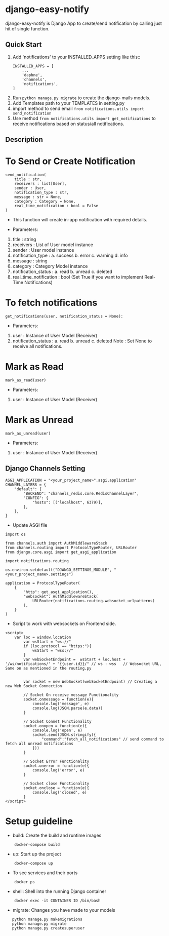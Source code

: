 # django-easy-notify

django-easy-notify is Django App to create/send notification by calling just hit of single function.

Quick Start
-----------
1. Add 'notifications' to your INSTALLED_APPS setting like this::
    ```
    INSTALLED_APPS = [
        ...
        'daphne',
        'channels',
        'notifications',
    ]
    ```
2. Run ``python manage.py migrate`` to create the django-mails models.
3. Add Templates path to your TEMPLATES in setting.py
4. import method to send email ``from notifications.utils import send_notification``
5. Use method ``from notifications.utils import get_notifications`` to receive notifications based on status/all notifications.


Description
-----------
# To Send or Create Notification

```
send_notification(
    title : str,
    receivers : list[User],
    sender : User,
    notification_type : str,
    message : str = None,
    category : Category = None,
    real_time_notification : bool = False
)
```
* This function will create in-app notification with required details.

* Parameters:
1. title : string
2. receivers : List of User model instance
3. sender : User model instance
4. notification_type :
    a. success
    b. error
    c. warning
    d. info
5. message : string
6. category : Category Model instance
7. notification_status :
    a. read
    b. unread
    c. deleted
8. real_time_notification : bool (Set True if you want to implement Real-Time Notifications)

# To fetch notifications

```
get_notifications(user, notification_status = None):
```
* Parameters:
1. user : Instance of User Model (Receiver)
2. notification_status :
    a. read
    b. unread
    c. deleted
    Note : Set None to receive all notifications.

# Mark as Read
```
mark_as_read(user)
```
* Parameters:
1. user : Instance of User Model (Receiver)

# Mark as Unread
```
mark_as_unread(user)
```
* Parameters:
1. user : Instance of User Model (Receiver)


Django Channels Setting
-----------------------

```
ASGI_APPLICATION = "<your_project_name>".asgi.application"
CHANNEL_LAYERS = {
    "default": {
        "BACKEND": "channels_redis.core.RedisChannelLayer",
        "CONFIG": {
            "hosts": [("localhost", 6379)],
        },
    },
}
```

* Update ASGI file

```
import os

from channels.auth import AuthMiddlewareStack
from channels.routing import ProtocolTypeRouter, URLRouter
from django.core.asgi import get_asgi_application

import notifications.routing

os.environ.setdefault("DJANGO_SETTINGS_MODULE", "<your_project_name>.settings")

application = ProtocolTypeRouter(
    {
        "http": get_asgi_application(),
        "websocket": AuthMiddlewareStack(
            URLRouter(notifications.routing.websocket_urlpatterns)
        ),
    }
)
```

* Script to work with websockets on Frontend side.
```
<script>
    var loc = window.location
        var wsStart = "ws://"
        if (loc.protocol == "https:"){
            wsStart = "wss://"
        }
        var webSocketEndpoint =  wsStart + loc.host + '/ws/notifications/' + "{{user.id}}/" // ws : wss   // Websocket URL, Same on as mentioned in the routing.py


        var socket = new WebSocket(webSocketEndpoint) // Creating a new Web Socket Connection

        // Socket On receive message Functionality
        socket.onmessage = function(e){
            console.log('message', e)
            console.log(JSON.parse(e.data))
        }

        // Socket Connet Functionality
        socket.onopen = function(e){
            console.log('open', e)
            socket.send(JSON.stringify({
                "command":"fetch_all_notifications" // send command to fetch all unread notifications
            }))
        }

        // Socket Error Functionality
        socket.onerror = function(e){
            console.log('error', e)
        }

        // Socket close Functionality
        socket.onclose = function(e){
            console.log('closed', e)
        }
</script>
```
# Setup guideline

- build: Create the build and runtime images
```
    docker-compose build
```

- up: Start up the project
```
    docker-compose up
```
- To see services and their ports
```
    docker ps
```
- shell: Shell into the running Django container
```
    docker exec -it CONTAINER ID /bin/bash
```
- migrate: Changes you have made to your models
```
   python manage.py makemigrations
   python manage.py migrate
   python manage.py createsuperuser
```
